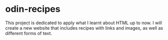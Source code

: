 # odin-recipes

This project is dedicated to apply what I learnt about HTML up to now. I will create a new website that includes recipes with links and images, as well as different forms of text.